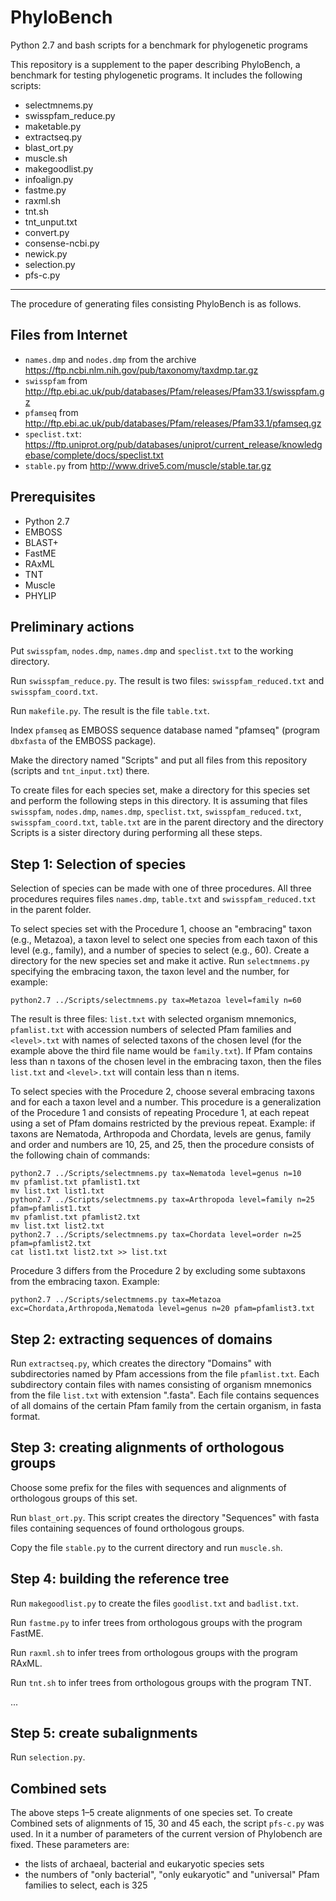 # PhyloBench
Python 2.7 and bash scripts for a benchmark for phylogenetic programs

This repository is a supplement to the paper describing PhyloBench, a benchmark for testing phylogenetic programs. It includes the following scripts:
 * selectmnems.py
 * swisspfam_reduce.py
 * maketable.py
 * extractseq.py
 * blast_ort.py
 * muscle.sh
 * makegoodlist.py
 * infoalign.py
 * fastme.py
 * raxml.sh
 * tnt.sh
 * tnt_unput.txt
 * convert.py
 * consense-ncbi.py
 * newick.py
 * selection.py
 * pfs-c.py

-----
The procedure of generating files consisting PhyloBench is as follows. 

Files from Internet
-----
 * `names.dmp` and `nodes.dmp` from the archive https://ftp.ncbi.nlm.nih.gov/pub/taxonomy/taxdmp.tar.gz
 * `swisspfam` from http://ftp.ebi.ac.uk/pub/databases/Pfam/releases/Pfam33.1/swisspfam.gz
 * `pfamseq` from http://ftp.ebi.ac.uk/pub/databases/Pfam/releases/Pfam33.1/pfamseq.gz
 * `speclist.txt`: https://ftp.uniprot.org/pub/databases/uniprot/current_release/knowledgebase/complete/docs/speclist.txt
 * `stable.py` from http://www.drive5.com/muscle/stable.tar.gz
 

Prerequisites
-----
 * Python 2.7
 * EMBOSS
 * BLAST+
 * FastME
 * RAxML
 * TNT
 * Muscle
 * PHYLIP

Preliminary actions
-----
Put `swisspfam`, `nodes.dmp`, `names.dmp` and `speclist.txt` to the working directory.

Run `swisspfam_reduce.py`. The result is two files: `swisspfam_reduced.txt` and `swisspfam_coord.txt`.

Run `makefile.py`. The result is the file `table.txt`.

Index `pfamseq` as EMBOSS sequence database named "pfamseq" (program `dbxfasta` of the EMBOSS package).

Make the directory named "Scripts" and put all files from this repository (scripts and `tnt_input.txt`) there.

To create files for each species set, make a directory for this species set and perform the following steps in this directory. It is assuming that files `swisspfam`, `nodes.dmp`, `names.dmp`, `speclist.txt`, `swisspfam_reduced.txt`, `swisspfam_coord.txt`, `table.txt` are in the parent directory and the directory Scripts is a sister directory during performing all these steps.

Step 1: Selection of species
-----
Selection of species can be made with one of three procedures. All three procedures requires files `names.dmp`, `table.txt` and `swisspfam_reduced.txt` in the parent folder.

To select species set with the Procedure 1, choose an "embracing" taxon (e.g., Metazoa), a taxon level to select one species from each taxon of this level (e.g., family), and a number of species to select (e.g., 60). Create a directory for the new species set and make it active. Run `selectmnems.py` specifying the embracing taxon, the taxon level and the number, for example:

`python2.7 ../Scripts/selectmnems.py tax=Metazoa level=family n=60`

The result is three files: `list.txt` with selected organism mnemonics, `pfamlist.txt` with accession numbers of selected Pfam families and `<level>.txt` with names of selected taxons of the chosen level (for the example above the third file name would be `family.txt`). If Pfam contains less than n taxons of the chosen level in the embracing taxon, then the files `list.txt` and `<level>.txt` will contain less than n items.

To select species with the Procedure 2, choose several embracing taxons and for each a taxon level and a number. This procedure is a generalization of the Procedure 1 and consists of repeating Procedure 1, at each repeat using a set of Pfam domains restricted by the previous repeat. Example: if taxons are Nematoda, Arthropoda and Chordata, levels are genus, family and order and numbers are 10, 25, and 25, then the procedure consists of the following chain of commands:

    python2.7 ../Scripts/selectmnems.py tax=Nematoda level=genus n=10
    mv pfamlist.txt pfamlist1.txt  
    mv list.txt list1.txt
    python2.7 ../Scripts/selectmnems.py tax=Arthropoda level=family n=25 pfam=pfamlist1.txt
    mv pfamlist.txt pfamlist2.txt
    mv list.txt list2.txt
    python2.7 ../Scripts/selectmnems.py tax=Chordata level=order n=25 pfam=pfamlist2.txt
    cat list1.txt list2.txt >> list.txt

Procedure 3 differs from the Procedure 2 by excluding some subtaxons from the embracing taxon. Example:

`python2.7 ../Scripts/selectmnems.py tax=Metazoa exc=Chordata,Arthropoda,Nematoda level=genus n=20 pfam=pfamlist3.txt`

Step 2: extracting sequences of domains
-----
Run `extractseq.py`, which creates the directory "Domains" with subdirectories named by Pfam accessions from the file `pfamlist.txt`. Each subdirectory contain files with names consisting of organism mnemonics from the file `list.txt` with extension ".fasta". Each file contains sequences of all domains of the certain Pfam family from the certain organism, in fasta format.

Step 3: creating alignments of orthologous groups
-----
Choose some prefix for the files with sequences and alignments of orthologous groups of this set.

Run `blast_ort.py`. This script creates the directory "Sequences" with fasta files containing sequences of found orthologous groups.

Copy the file `stable.py` to the current directory and run `muscle.sh`.

Step 4: building the reference tree
-----
Run `makegoodlist.py` to create the files `goodlist.txt` and `badlist.txt`.

Run `fastme.py` to infer trees from orthologous groups with the program FastME.

Run `raxml.sh` to infer trees from orthologous groups with the program RAxML.

Run `tnt.sh` to infer trees from orthologous groups with the program TNT.

...

Step 5: create subalignments
-----
Run `selection.py`.

Combined sets
-----
The above steps 1–5 create alignments of one species set. To create Combined sets of alignments of 15, 30 and 45 each, the script `pfs-c.py` was used. In it a number of parameters of the current version of Phylobench are fixed. These parameters are:
 * the lists of archaeal, bacterial and eukaryotic species sets
 * the numbers of "only bacterial", "only eukaryotic" and "universal" Pfam families to select, each is 325
